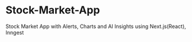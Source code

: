 # Stock-Market-App
Stock Market App with Alerts, Charts and AI Insights using Next.js(React), Inngest 
